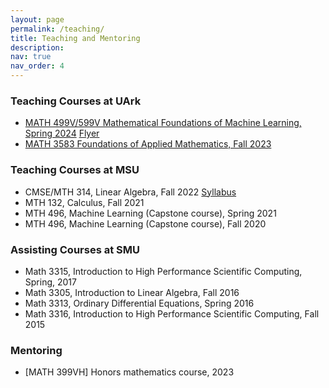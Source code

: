 ```yaml
---
layout: page
permalink: /teaching/
title: Teaching and Mentoring
description: 
nav: true
nav_order: 4
---
```


### Teaching Courses at UArk
* [MATH 499V/599V Mathematical Foundations of Machine Learning, Spring 2024](/teaching/math-499v599v/) <a href="../assets/pdf/flyer_MATH-499v599v-S24.pdf" target="_blank" rel="noopener noreferrer" class="float-right">Flyer</a>
* [MATH 3583 Foundations of Applied Mathematics, Fall 2023](/teaching/math-3583/) 

### Teaching Courses at MSU
* CMSE/MTH 314, Linear Algebra, Fall 2022 <a href="../assets/pdf/syllabus_MTH314.pdf" target="_blank" rel="noopener noreferrer" class="float-right">Syllabus</a>
* MTH 132, Calculus, Fall 2021
* MTH 496, Machine Learning (Capstone course), Spring 2021
* MTH 496, Machine Learning (Capstone course), Fall 2020

### Assisting Courses at SMU
* Math 3315, Introduction to High Performance Scientific Computing, Spring, 2017
* Math 3305, Introduction to Linear Algebra, Fall 2016
* Math 3313, Ordinary Differential Equations, Spring 2016
* Math 3316, Introduction to High Performance Scientific Computing, Fall 2015

### Mentoring
* [MATH 399VH] Honors mathematics course, 2023
